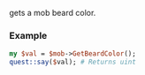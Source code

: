 gets a mob beard color.
### Example

```perl
my $val = $mob->GetBeardColor();
quest::say($val); # Returns uint
```